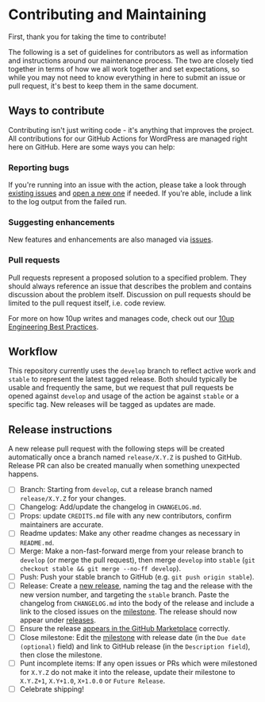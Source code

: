 # Contributing and Maintaining

First, thank you for taking the time to contribute!

The following is a set of guidelines for contributors as well as information and instructions around our maintenance process. The two are closely tied together in terms of how we all work together and set expectations, so while you may not need to know everything in here to submit an issue or pull request, it's best to keep them in the same document.

## Ways to contribute

Contributing isn't just writing code - it's anything that improves the project. All contributions for our GitHub Actions for WordPress are managed right here on GitHub. Here are some ways you can help:

### Reporting bugs

If you're running into an issue with the action, please take a look through [existing issues](https://github.com/10up/action-wordpress-plugin-asset-update/issues) and [open a new one](https://github.com/10up/action-wordpress-plugin-asset-update/issues/new) if needed. If you're able, include a link to the log output from the failed run.

### Suggesting enhancements

New features and enhancements are also managed via [issues](https://github.com/10up/action-wordpress-plugin-asset-update/issues).

### Pull requests

Pull requests represent a proposed solution to a specified problem. They should always reference an issue that describes the problem and contains discussion about the problem itself. Discussion on pull requests should be limited to the pull request itself, i.e. code review.

For more on how 10up writes and manages code, check out our [10up Engineering Best Practices](https://10up.github.io/Engineering-Best-Practices/).

## Workflow

This repository currently uses the `develop` branch to reflect active work and `stable` to represent the latest tagged release. Both should typically be usable and frequently the same, but we request that pull requests be opened against `develop` and usage of the action be against `stable` or a specific tag. New releases will be tagged as updates are made.

## Release instructions

A new release pull request with the following steps will be created automatically once a branch named `release/X.Y.Z` is pushed to GitHub. Release PR can also be created manually when something unexpected happens.

- [ ] Branch: Starting from `develop`, cut a release branch named `release/X.Y.Z` for your changes.
- [ ] Changelog: Add/update the changelog in `CHANGELOG.md`. 
- [ ] Props: update `CREDITS.md` file with any new contributors, confirm maintainers are accurate.
- [ ] Readme updates: Make any other readme changes as necessary in `README.md`.
- [ ] Merge: Make a non-fast-forward merge from your release branch to `develop` (or merge the pull request), then merge `develop` into `stable` (`git checkout stable && git merge --no-ff develop`).
- [ ] Push: Push your stable branch to GitHub (e.g. `git push origin stable`).
- [ ] Release: Create a [new release](https://github.com/10up/action-wordpress-plugin-asset-update/releases/new), naming the tag and the release with the new version number, and targeting the `stable` branch. Paste the changelog from `CHANGELOG.md` into the body of the release and include a link to the closed issues on the [milestone](https://github.com/10up/action-wordpress-plugin-asset-update/milestones/#?closed=1).  The release should now appear under [releases](https://github.com/10up/action-wordpress-plugin-asset-update/releases).
- [ ] Ensure the release [appears in the GitHub Marketplace](https://github.com/marketplace/actions/wordpress-plugin-readme-assets-update) correctly.
- [ ] Close milestone: Edit the [milestone](https://github.com/10up/action-wordpress-plugin-asset-update/milestones/) with release date (in the `Due date (optional)` field) and link to GitHub release (in the `Description field`), then close the milestone.
- [ ] Punt incomplete items: If any open issues or PRs which were milestoned for `X.Y.Z` do not make it into the release, update their milestone to `X.Y.Z+1`, `X.Y+1.0`, `X+1.0.0` or `Future Release`.
- [ ] Celebrate shipping!
